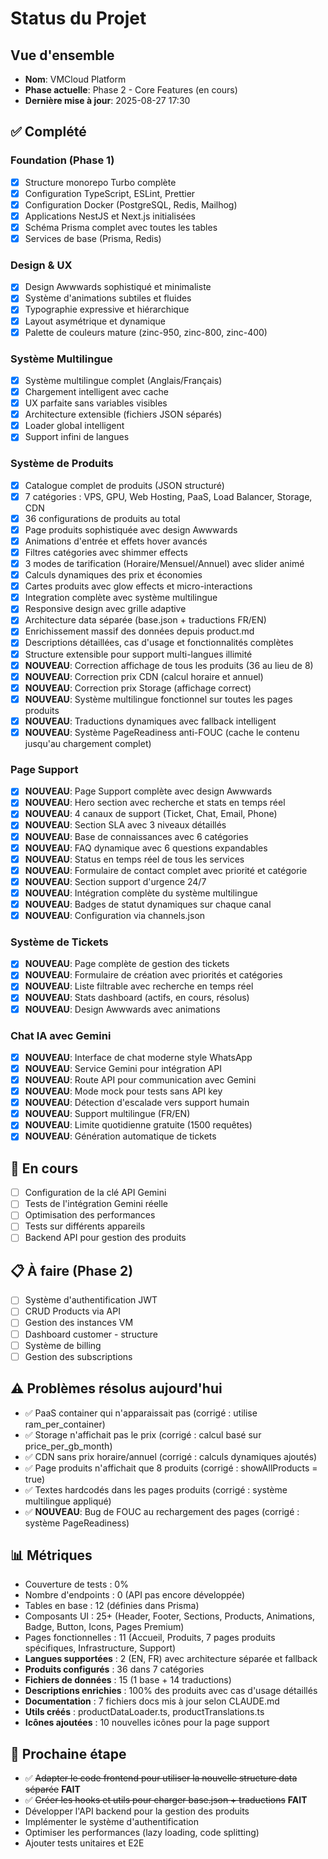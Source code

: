 # Status du Projet

## Vue d'ensemble
- **Nom**: VMCloud Platform
- **Phase actuelle**: Phase 2 - Core Features (en cours)
- **Dernière mise à jour**: 2025-08-27 17:30

## ✅ Complété
### Foundation (Phase 1)
- [x] Structure monorepo Turbo complète
- [x] Configuration TypeScript, ESLint, Prettier
- [x] Configuration Docker (PostgreSQL, Redis, Mailhog)
- [x] Applications NestJS et Next.js initialisées
- [x] Schéma Prisma complet avec toutes les tables
- [x] Services de base (Prisma, Redis)

### Design & UX
- [x] Design Awwwards sophistiqué et minimaliste
- [x] Système d'animations subtiles et fluides
- [x] Typographie expressive et hiérarchique
- [x] Layout asymétrique et dynamique
- [x] Palette de couleurs mature (zinc-950, zinc-800, zinc-400)

### Système Multilingue
- [x] Système multilingue complet (Anglais/Français)
- [x] Chargement intelligent avec cache
- [x] UX parfaite sans variables visibles
- [x] Architecture extensible (fichiers JSON séparés)
- [x] Loader global intelligent
- [x] Support infini de langues

### Système de Produits
- [x] Catalogue complet de produits (JSON structuré)
- [x] 7 catégories : VPS, GPU, Web Hosting, PaaS, Load Balancer, Storage, CDN
- [x] 36 configurations de produits au total
- [x] Page produits sophistiquée avec design Awwwards
- [x] Animations d'entrée et effets hover avancés
- [x] Filtres catégories avec shimmer effects
- [x] 3 modes de tarification (Horaire/Mensuel/Annuel) avec slider animé
- [x] Calculs dynamiques des prix et économies
- [x] Cartes produits avec glow effects et micro-interactions
- [x] Integration complète avec système multilingue
- [x] Responsive design avec grille adaptive
- [x] Architecture data séparée (base.json + traductions FR/EN)
- [x] Enrichissement massif des données depuis product.md
- [x] Descriptions détaillées, cas d'usage et fonctionnalités complètes
- [x] Structure extensible pour support multi-langues illimité
- [x] **NOUVEAU**: Correction affichage de tous les produits (36 au lieu de 8)
- [x] **NOUVEAU**: Correction prix CDN (calcul horaire et annuel)
- [x] **NOUVEAU**: Correction prix Storage (affichage correct)
- [x] **NOUVEAU**: Système multilingue fonctionnel sur toutes les pages produits
- [x] **NOUVEAU**: Traductions dynamiques avec fallback intelligent
- [x] **NOUVEAU**: Système PageReadiness anti-FOUC (cache le contenu jusqu'au chargement complet)

### Page Support
- [x] **NOUVEAU**: Page Support complète avec design Awwwards
- [x] **NOUVEAU**: Hero section avec recherche et stats en temps réel
- [x] **NOUVEAU**: 4 canaux de support (Ticket, Chat, Email, Phone)
- [x] **NOUVEAU**: Section SLA avec 3 niveaux détaillés
- [x] **NOUVEAU**: Base de connaissances avec 6 catégories
- [x] **NOUVEAU**: FAQ dynamique avec 6 questions expandables
- [x] **NOUVEAU**: Status en temps réel de tous les services
- [x] **NOUVEAU**: Formulaire de contact complet avec priorité et catégorie
- [x] **NOUVEAU**: Section support d'urgence 24/7
- [x] **NOUVEAU**: Intégration complète du système multilingue
- [x] **NOUVEAU**: Badges de statut dynamiques sur chaque canal
- [x] **NOUVEAU**: Configuration via channels.json

### Système de Tickets
- [x] **NOUVEAU**: Page complète de gestion des tickets
- [x] **NOUVEAU**: Formulaire de création avec priorités et catégories
- [x] **NOUVEAU**: Liste filtrable avec recherche en temps réel
- [x] **NOUVEAU**: Stats dashboard (actifs, en cours, résolus)
- [x] **NOUVEAU**: Design Awwwards avec animations

### Chat IA avec Gemini
- [x] **NOUVEAU**: Interface de chat moderne style WhatsApp
- [x] **NOUVEAU**: Service Gemini pour intégration API
- [x] **NOUVEAU**: Route API pour communication avec Gemini
- [x] **NOUVEAU**: Mode mock pour tests sans API key
- [x] **NOUVEAU**: Détection d'escalade vers support humain
- [x] **NOUVEAU**: Support multilingue (FR/EN)
- [x] **NOUVEAU**: Limite quotidienne gratuite (1500 requêtes)
- [x] **NOUVEAU**: Génération automatique de tickets

## 🚧 En cours
- [ ] Configuration de la clé API Gemini
- [ ] Tests de l'intégration Gemini réelle
- [ ] Optimisation des performances
- [ ] Tests sur différents appareils
- [ ] Backend API pour gestion des produits

## 📋 À faire (Phase 2)
- [ ] Système d'authentification JWT
- [ ] CRUD Products via API
- [ ] Gestion des instances VM
- [ ] Dashboard customer - structure
- [ ] Système de billing
- [ ] Gestion des subscriptions

## ⚠️ Problèmes résolus aujourd'hui
- ✅ PaaS container qui n'apparaissait pas (corrigé : utilise ram_per_container)
- ✅ Storage n'affichait pas le prix (corrigé : calcul basé sur price_per_gb_month)
- ✅ CDN sans prix horaire/annuel (corrigé : calculs dynamiques ajoutés)
- ✅ Page produits n'affichait que 8 produits (corrigé : showAllProducts = true)
- ✅ Textes hardcodés dans les pages produits (corrigé : système multilingue appliqué)
- ✅ **NOUVEAU**: Bug de FOUC au rechargement des pages (corrigé : système PageReadiness)

## 📊 Métriques
- Couverture de tests : 0%
- Nombre d'endpoints : 0 (API pas encore développée)
- Tables en base : 12 (définies dans Prisma)
- Composants UI : 25+ (Header, Footer, Sections, Products, Animations, Badge, Button, Icons, Pages Premium)
- Pages fonctionnelles : 11 (Accueil, Produits, 7 pages produits spécifiques, Infrastructure, Support)
- **Langues supportées** : 2 (EN, FR) avec architecture séparée et fallback
- **Produits configurés** : 36 dans 7 catégories
- **Fichiers de données** : 15 (1 base + 14 traductions)
- **Descriptions enrichies** : 100% des produits avec cas d'usage détaillés
- **Documentation** : 7 fichiers docs mis à jour selon CLAUDE.md
- **Utils créés** : productDataLoader.ts, productTranslations.ts
- **Icônes ajoutées** : 10 nouvelles icônes pour la page support

## 🎯 Prochaine étape
- ✅ ~~Adapter le code frontend pour utiliser la nouvelle structure data séparée~~ **FAIT**
- ✅ ~~Créer les hooks et utils pour charger base.json + traductions~~ **FAIT**
- Développer l'API backend pour la gestion des produits
- Implémenter le système d'authentification
- Optimiser les performances (lazy loading, code splitting)
- Ajouter tests unitaires et E2E